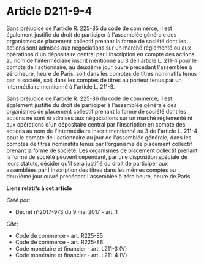 # Article D211-9-4

Sans préjudice de l'article R. 225-85 du code de commerce, il est également justifié du droit de participer à l'assemblée
générale des organismes de placement collectif prenant la forme de société dont les actions sont admises aux négociations sur
un marché réglementé ou aux opérations d'un dépositaire central par l'inscription en compte des actions au nom de
l'intermédiaire inscrit mentionné au 3 de l'article L. 211-4 pour le compte de l'actionnaire, au deuxième jour ouvré
précédant l'assemblée à zéro heure, heure de Paris, soit dans les comptes de titres nominatifs tenus par la société, soit
dans les comptes de titres au porteur tenus par un intermédiaire mentionné à l'article L. 211-3. 

Sans préjudice de l'article R. 225-86 du code de commerce, il est également justifié du droit de participer à l'assemblée
générale des organismes de placement collectif prenant la forme de société dont les actions ne sont ni admises aux
négociations sur un marché réglementé ni aux opérations d'un dépositaire central par l'inscription en compte des actions au
nom de l'intermédiaire inscrit mentionné au 3 de l'article L. 211-4 pour le compte de l'actionnaire au jour de l'assemblée
générale, dans les comptes de titres nominatifs tenus par l'organisme de placement collectif prenant la forme de société. Les
organismes de placement collectif prenant la forme de société peuvent cependant, par une disposition spéciale de leurs
statuts, décider qu'il sera justifié du droit de participer aux assemblées par l'inscription des titres dans les mêmes
comptes au deuxième jour ouvré précédant l'assemblée à zéro heure, heure de Paris.

**Liens relatifs à cet article**

_Créé par_:

  - Décret n°2017-973 du 9 mai 2017 - art. 1

_Cite_:

  - Code de commerce - art. R225-85
  - Code de commerce - art. R225-86
  - Code monétaire et financier - art. L211-3 (V)
  - Code monétaire et financier - art. L211-4 (V)
